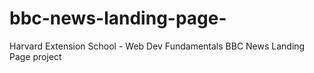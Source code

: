 # bbc-news-landing-page-
Harvard Extension School - Web Dev Fundamentals BBC News Landing Page project 
